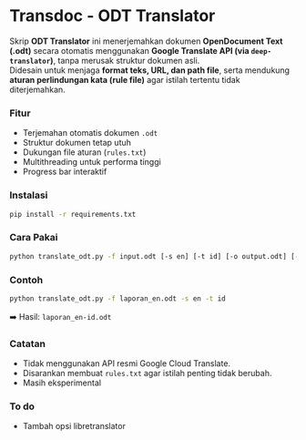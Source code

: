 # Transdoc - ODT Translator

Skrip **ODT Translator** ini menerjemahkan dokumen **OpenDocument Text (.odt)** secara otomatis menggunakan **Google Translate API (via `deep-translator`)**, tanpa merusak struktur dokumen asli.  
Didesain untuk menjaga **format teks, URL, dan path file**, serta mendukung **aturan perlindungan kata (rule file)** agar istilah tertentu tidak diterjemahkan.

### Fitur
- Terjemahan otomatis dokumen `.odt`
- Struktur dokumen tetap utuh
- Dukungan file aturan (`rules.txt`)
- Multithreading untuk performa tinggi
- Progress bar interaktif

### Instalasi
```bash
pip install -r requirements.txt
```

### Cara Pakai
```bash
python translate_odt.py -f input.odt [-s en] [-t id] [-o output.odt] [-r rules.txt]
```

### Contoh
```bash
python translate_odt.py -f laporan_en.odt -s en -t id
```
➡️ Hasil: `laporan_en-id.odt`

### Catatan
- Tidak menggunakan API resmi Google Cloud Translate.
- Disarankan membuat `rules.txt` agar istilah penting tidak berubah.
- Masih eksperimental

### To do
- Tambah opsi libretranslator